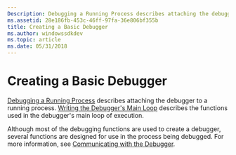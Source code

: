 ```yaml
---
Description: Debugging a Running Process describes attaching the debugger to a running process. Writing the Debugger's Main Loop describes the functions used in the debugger's main loop of execution.
ms.assetid: 28e186fb-453c-46ff-97fa-36e806bf355b
title: Creating a Basic Debugger
ms.author: windowssdkdev
ms.topic: article
ms.date: 05/31/2018
---
```


# Creating a Basic Debugger

[Debugging a Running Process](debugging-a-running-process.md) describes attaching the debugger to a running process. [Writing the Debugger's Main Loop](writing-the-debugger-s-main-loop.md) describes the functions used in the debugger's main loop of execution.

Although most of the debugging functions are used to create a debugger, several functions are designed for use in the process being debugged. For more information, see [Communicating with the Debugger](communicating-with-the-debugger.md).

 

 



